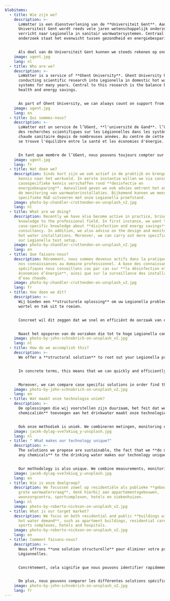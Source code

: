 ```yaml
---
blobitems:
  - title: Wie zijn we?
    description: >-
      LoWatter is een dienstverlening van de **Universiteit Gent**. Aan de
      Universiteit Gent wordt reeds vele jaren wetenschappelijk onderzoek
      verricht naar Legionella in sanitair warmwatersystemen. Centraal in dit
      onderzoek staat het evenwicht tussen gezondheid en energiebesparing.


      Als deel van de Universiteit Gent kunnen we steeds rekenen op ondersteuning van de Universiteit en liggen we mee aan de basis van de meest recente wetenschappelijke ontwikkelingen.
    image: ugent.jpg
    lang: nl
  - title: Who are we?
    description: >-
      LoWatter is a service of **Ghent University**. Ghent University has been
      conducting scientific research into Legionella in domestic hot water
      systems for many years. Central to this research is the balance between
      health and energy savings.


      As part of Ghent University, we can always count on support from the University and we are at the basis of the most recent scientific developments.
    image: ugent.jpg
    lang: en
  - title: Qui sommes-nous?
    description: >-
      LoWatter est un service de l’UGent, **l'université de Gand**. l’UGent mène
      des recherches scientifiques sur les Légionnelles dans les systèmes d'eau
      chaude sanitaire depuis de nombreuses années. Au centre de cette recherche
      se trouve l'équilibre entre la santé et les économies d'énergie.


      En tant que membre de l’UGent, nous pouvons toujours compter sur le soutien de l'université et nous sommes à la base des développements scientifiques les plus récents.
    image: ugent.jpg
    lang: fr
  - title: Wat doen we?
    description: Sinds kort zijn we ook actief in de praktijk en brengen zo onze
      kennis naar het werkveld. In eerste instantie willen we via consultancy
      casespecifieke kennis verschaffen rond **desinfectie en
      energiebesparing**. Aanvullend geven we ook advies omtrent het ontwerp en
      de monitoring van warmwaterinstallaties. Bijkomend kunnen we meer
      specifieke R&D uitvoeren met onze Legionella proefstand.
    image: photo-by-chandler-cruttenden-on-unsplash_v2.jpg
    lang: nl
  - title: What are we doing?
    description: Recently we have also become active in practice, bringing our
      knowledge to the professional field. In first instance, we want to provide
      case-specific knowledge about **disinfection and energy savings** through
      consultancy. In addition, we also advise on the design and monitoring of
      hot water installations. Moreover, we can carry out more specific R&D with
      our Legionella test setup.
    image: photo-by-chandler-cruttenden-on-unsplash_v2.jpg
    lang: en
  - title: Que faisons-nous?
    description: Récemment, nous sommes devenus actifs dans la pratique, apportant
      nos connaissances au domaine professionnel. A base des connaissances bien
      spécifiques nous conseillons cas par cas sur **la désinfection et les
      économies d’énergie**, ainsi que sur la surveillance des installations
      d’eau chaude.
    image: photo-by-chandler-cruttenden-on-unsplash_v2.jpg
    lang: fr
  - title: Hoe doen we dit?
    description: >-
      Wij bieden een **structurele oplossing** om uw Legionella probleem met
      wortel en tak uit te roeien.


      Concreet wil dit zeggen dat we snel en efficiënt de oorzaak van een infectie in een warmwatersysteem kunnen opsporen, met behulp van onze sterke UGent know-how en ons **predictief Legionella pneumophila simulatiemodel**. Dit zelf ontwikkelde dynamisch simulatiemodel laat toe om de Legionella concentratie te berekenen op iedere locatie in het systeem voor elk casespecifiek systeem. 


      Naast het opsporen van de oorzaken die tot te hoge Legionella concentraties in het systeem leiden, kunnen we casespecifiek verschillende oplossingen met elkaar vergelijken om zo tot de **meest duurzame en (kost)effectieve oplossing** te komen alvorens die in de praktijk te implementeren.
    image: photo-by-john-schnobrich-on-unsplash_v2.jpg
    lang: nl
  - title: How do we accomplish this?
    description: >-
      We offer a **structural solution** to root out your Legionella problem.


      In concrete terms, this means that we can quickly and efficiently identify the **cause of an infection** in a hot water system, using our UGent know-how and our predictive **Legionella pneumophila simulation model**. This self-developed dynamic simulation model makes it possible to calculate the Legionella concentration at any point in the system for each case-specific system.


      Moreover, we can compare case specific solutions in order find the **most sustainable and (cost) effective solution** before implementing it in practice.
    image: photo-by-john-schnobrich-on-unsplash_v2.jpg
    lang: en
  - title: Wat maakt onze technologie uniek?
    description: >-
      De oplossingen die wij voorstellen zijn duurzaam, het feit dat we **geen
      chemicaliën** toevoegen aan het drinkwater maakt onze technologie uniek.


      Ook onze methodiek is uniek. We combineren metingen, monitoring en simulaties. Dit zorgt voor een beter inzicht in het gehele warmwatersysteem en een effectieve oplossing waarbij we **de oorzaak aanpakken**.
    image: jacek-dylag-vve7xkiuq_y-unsplash.jpg
    lang: nl
  - title: " What makes our technology unique?"
    description: >-
      The solutions we propose are sustainable, the fact that we **do not add
      any chemicals** to the drinking water makes our technology unique.


      Our methodology is also unique. We combine measurements, monitoring and simulations. These provide a better insight in the entire hot water system and an effective solution by **tackling the cause**.
    image: jacek-dylag-vve7xkiuq_y-unsplash.jpg
    lang: en
  - title: Wie is onze doelgroep?
    description: We focussen zowel op residentiële als publieke **gebouwen met een
      grote warmwatervraag**, denk hierbij aan appartementsgebouwen,
      woonzorgcentra, sportcomplexen, hotels en ziekenhuizen.
    lang: nl
    image: photo-by-roberto-nickson-on-unsplash_v2.jpg
  - title: What is our target market?
    description: We focus on both residential and public **buildings with a large
      hot water demand**, such as apartment buildings, residential care centers,
      sports complexes, hotels and hospitals.
    image: photo-by-roberto-nickson-on-unsplash_v2.jpg
    lang: en
  - title: Comment faisons-nous?
    description: >-
      Nous offrons **une solution structurelle** pour éliminer votre problème de
      Légionnelles.


      Concrètement, cela signifie que nous pouvons identifier rapidement et efficacement la cause d'une infection dans un système d'eau chaude, en utilisant notre savoir-faire UGent et notre **modèle de simulation prédictif Légionnella pneumophila**. Ce modèle de simulation dynamique et auto-développé permet de calculer la concentration de Légionnella en tout point du système et pour chaque système sous étude.


      De plus, nous pouvons comparer les différentes solutions spécifiques à un seul cas afin de trouver **la meilleure solution en ce qui concerne durabilité, efficacité et rentabilité**, avant même de les mettre en pratique.
    image: photo-by-john-schnobrich-on-unsplash_v2.jpg
    lang: fr
---
```

